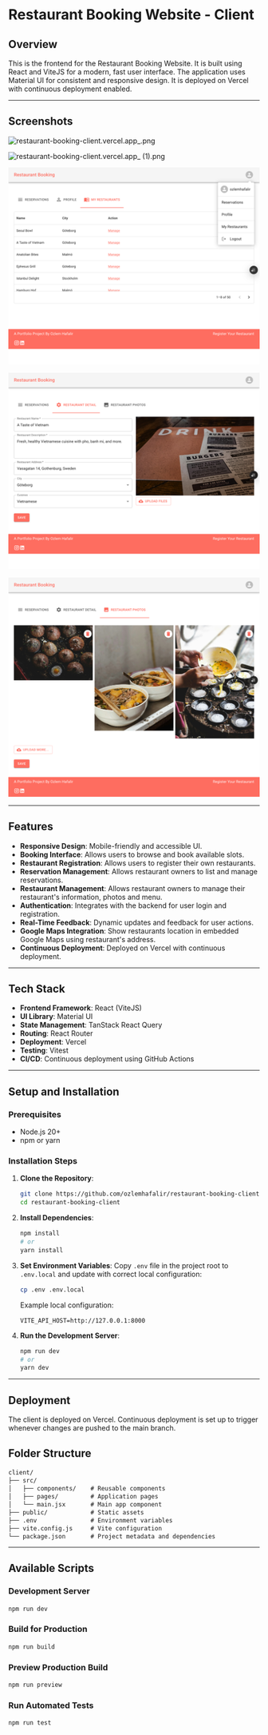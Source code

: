 # Restaurant Booking Website - Client

## Overview
This is the frontend for the Restaurant Booking Website. It is built using React and ViteJS for a modern, fast user interface. The application uses Material UI for consistent and responsive design. It is deployed on Vercel with continuous deployment enabled.

---

## Screenshots

![restaurant-booking-client.vercel.app_.png](assets%2Frestaurant-booking-client.vercel.app_.png)


![restaurant-booking-client.vercel.app_ (1).png](assets%2Frestaurant-booking-client.vercel.app_%20%281%29.png)

![restaurant-booking-client.vercel.app_account_my-restaurants.png](assets%2Frestaurant-booking-client.vercel.app_account_my-restaurants.png)


![restaurant-booking-client.vercel.app_account_restaurant_26_.png](assets%2Frestaurant-booking-client.vercel.app_account_restaurant_26_.png)


![restaurant-booking-client.vercel.app_account_restaurant_26_ (1).png](assets%2Frestaurant-booking-client.vercel.app_account_restaurant_26_%20%281%29.png)

---

## Features
- **Responsive Design**: Mobile-friendly and accessible UI.
- **Booking Interface**: Allows users to browse and book available slots.
- **Restaurant Registration**: Allows users to register their own restaurants. 
- **Reservation Management**: Allows restaurant owners to list and manage reservations.
- **Restaurant Management**: Allows restaurant owners to manage their restaurant's information, photos and menu. 
- **Authentication**: Integrates with the backend for user login and registration.
- **Real-Time Feedback**: Dynamic updates and feedback for user actions.
- **Google Maps Integration**: Show restaurants location in embedded Google Maps using restaurant's address. 
- **Continuous Deployment**: Deployed on Vercel with continuous deployment.

---

## Tech Stack
- **Frontend Framework**: React (ViteJS)
- **UI Library**: Material UI
- **State Management**: TanStack React Query
- **Routing**: React Router
- **Deployment**: Vercel
- **Testing**: Vitest
- **CI/CD**: Continuous deployment using GitHub Actions

---

## Setup and Installation

### Prerequisites
- Node.js 20+
- npm or yarn

### Installation Steps
1. **Clone the Repository**:
   ```bash
   git clone https://github.com/ozlemhafalir/restaurant-booking-client
   cd restaurant-booking-client
   ```

2. **Install Dependencies**:
   ```bash
   npm install
   # or
   yarn install
   ```

3. **Set Environment Variables**:
   Copy `.env` file in the project root to `.env.local` and update with correct local configuration:
   ```bash
   cp .env .env.local
   ```
   Example local configuration:
   ```env
   VITE_API_HOST=http://127.0.0.1:8000
   ```

4. **Run the Development Server**:
   ```bash
   npm run dev
   # or
   yarn dev
   ```

---

## Deployment

The client is deployed on Vercel. Continuous deployment is set up to trigger whenever changes are pushed to the main branch.

## Folder Structure

```
client/
├── src/
│   ├── components/    # Reusable components
│   ├── pages/         # Application pages
│   └── main.jsx       # Main app component
├── public/            # Static assets
├── .env               # Environment variables
├── vite.config.js     # Vite configuration
└── package.json       # Project metadata and dependencies
```

---

## Available Scripts

### Development Server
```bash
npm run dev
```

### Build for Production
```bash
npm run build
```

### Preview Production Build
```bash
npm run preview
```

### Run Automated Tests
```bash
npm run test
```

